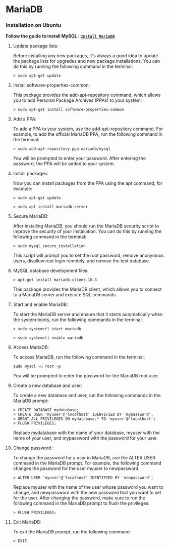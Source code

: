 # **MariaDB**


### **Installation on Ubuntu**

**Follow the guide to install MySQL :**   [**`Install MariaDB`**](https://mariadb.com/kb/en/building-mariadb-on-ubuntu//)

 1. Update package lists:

    Before installing any new packages, it's always a good idea to update the package lists for upgrades and new package installations. You can do this by running the following command in the terminal:

        > sudo apt-get update 

 2. Install software-properties-common:

    This package provides the add-apt-repository command, which allows you to add Personal Package Archives (PPAs) to your system.

        > sudo apt-get install software-properties-common

 3. Add a PPA:

    To add a PPA to your system, use the add-apt-repository command. For example, to add the official MariaDB PPA, run the following command in the terminal:

        > sudo add-apt-repository ppa:mariadb/mysql

    You will be prompted to enter your password. After entering the password, the PPA will be added to your system.

 4. Install packages:

    Now you can install packages from the PPA using the apt command, for example:

        > sudo apt-get update

        > sudo apt install mariadb-server

 5. Secure MariaDB:

    After installing MariaDB, you should run the MariaDB security script to improve the security of your installation. You can do this by running the following command in the terminal:

        > sudo mysql_secure_installation

    This script will prompt you to set the root password, remove anonymous users, disallow root login remotely, and remove the test database.

 6. MySQL database development files:
  
        > apt-get install mariadb-client-10.3

    This package provides the MariaDB client, which allows you to connect to a MariaDB server and execute SQL commands.

 7. Start and enable MariaDB:

    To start the MariaDB server and ensure that it starts automatically when the system boots, run the following commands in the terminal:

        > sudo systemctl start mariadb

        > sudo systemctl enable mariadb

 8. Access MariaDB:

    To access MariaDB, run the following command in the terminal:

        sudo mysql -u root -p

    You will be prompted to enter the password for the MariaDB root user.

 9. Create a new database and user:

    To create a new database and user, run the following commands in the MariaDB prompt:

        > CREATE DATABASE mydatabase;
        > CREATE USER 'myuser'@'localhost' IDENTIFIED BY 'mypassword';
        > GRANT ALL PRIVILEGES ON mydatabase.* TO 'myuser'@'localhost';
        > FLUSH PRIVILEGES;

    Replace mydatabase with the name of your database, myuser with the name of your user, and mypassword with the password for your user.

10. Change password :

    To change the password for a user in MariaDB, use the ALTER USER command in the MariaDB prompt. For example, the following command changes the password for the user myuser to newpassword:

        > ALTER USER 'myuser'@'localhost' IDENTIFIED BY 'newpassword';

    Replace myuser with the name of the user whose password you want to change, and newpassword with the new password that you want to set for the user. After changing the password, make sure to run the following command in the MariaDB prompt to flush the privileges:

        > FLUSH PRIVILEGES;

10. Exit MariaDB:
    
    To exit the MariaDB prompt, run the following command:

        > EXIT;

